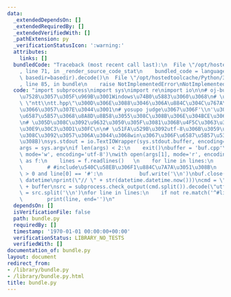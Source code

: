 ```yaml
---
data:
  _extendedDependsOn: []
  _extendedRequiredBy: []
  _extendedVerifiedWith: []
  _pathExtension: py
  _verificationStatusIcon: ':warning:'
  attributes:
    links: []
  bundledCode: "Traceback (most recent call last):\n  File \"/opt/hostedtoolcache/Python/3.8.5/x64/lib/python3.8/site-packages/onlinejudge_verify/documentation/build.py\"\
    , line 71, in _render_source_code_stat\n    bundled_code = language.bundle(stat.path,\
    \ basedir=basedir).decode()\n  File \"/opt/hostedtoolcache/Python/3.8.5/x64/lib/python3.8/site-packages/onlinejudge_verify/languages/python.py\"\
    , line 85, in bundle\n    raise NotImplementedError\nNotImplementedError\n"
  code: "import subprocess\nimport sys\nimport re\nimport io\n\n# oj-bundle\u3092\u4F7F\
    \u7528\u3057\u305F\u969B\u3001Windows\u74B0\u5883\u3060\u3068\n# \u300C#line 3\
    \ \"ntt\\ntt.hpp\"\u300D\u306E\u3088\u3046\u306A\u884C\u304C\u767A\u751F\u3057\
    \u3066\u3057\u307E\u3044\u3001\n# yosupo judge\u3067\u306F'\\n'\u304C\u6539\u884C\
    \u6587\u5B57\u3068\u8A8D\u8B58\u3055\u308C\u308B\u306E\u304BCE\u306B\u306A\u308B\
    \n# \u305D\u308C\u3092\u9632\u3050\u305F\u3081\u306B\u4F5C\u3063\u305F\u96D1\u306A\
    \u30E9\u30C3\u30D1\u30FC\n\n# \u51FA\u529B\u3092utf-8\u306B\u3059\u308B(\u3053\
    \u308C\u3092\u3057\u306A\u3044\u3068win\u3067\u306F\u6587\u5B57\u5316\u3051\u3059\
    \u308B)\nsys.stdout = io.TextIOWrapper(sys.stdout.buffer, encoding='utf-8')\n\n\
    args = sys.argv\nif len(args) < 2:\n    exit()\nbuffer = 'buf.cpp'\n\nbuf = open(buffer,\
    \ mode='w', encoding='utf-8')\nwith open(args[1], mode='r', encoding='utf-8')\
    \ as f:\n    lines = f.readlines()   \n    for line in lines:\n        buf.write(line)\n\
    \        # #include\u540C\u58EB\u306F1\u884C\u7A7A\u3051\u308B\n        if len(line)\
    \ > 0 and line[0] == '#':\n            buf.write('\\n')\nbuf.close()\n\nimport\
    \ datetime\nprint(\"// \" + str(datetime.datetime.now()))\ncmd = \"oj-bundle \"\
    \ + buffer\nsrc = subprocess.check_output(cmd.split()).decode(\"utf-8\")\nlines\
    \ = src.split('\\n')\nfor line in lines:\n    if not re.match('^#line', line):\n\
    \        print(line, end='')\n"
  dependsOn: []
  isVerificationFile: false
  path: bundle.py
  requiredBy: []
  timestamp: '1970-01-01 00:00:00+00:00'
  verificationStatus: LIBRARY_NO_TESTS
  verifiedWith: []
documentation_of: bundle.py
layout: document
redirect_from:
- /library/bundle.py
- /library/bundle.py.html
title: bundle.py
---
```

